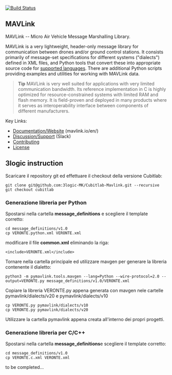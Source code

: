 [![Build Status](https://github.com/mavlink/mavlink/workflows/Test%20and%20deploy/badge.svg)](https://github.com/mavlink/mavlink/actions?query=branch%3Amaster)

## MAVLink ##

MAVLink -- Micro Air Vehicle Message Marshalling Library.

MAVLink is a very lightweight, header-only message library for communication between drones and/or ground control stations. It consists primarily of message-set specifications for different systems ("dialects") defined in XML files, and Python tools that convert these into appropriate source code for [supported languages](https://mavlink.io/en/#supported_languages). There are additional Python scripts providing examples and utilities for working with MAVLink data.

> **Tip** MAVLink is very well suited for applications with very limited communication bandwidth. Its reference implementation in C is highly optimized for resource-constrained systems with limited RAM and flash memory. It is field-proven and deployed in many products where it serves as interoperability interface between components of different manufacturers.

Key Links:
* [Documentation/Website](https://mavlink.io/en/) (mavlink.io/en/)
* [Discussion/Support](https://mavlink.io/en/#support) (Slack)
* [Contributing](https://mavlink.io/en/contributing/contributing.html)
* [License](https://mavlink.io/en/#license)


## 3logic instruction ##

Scaricare il repository git ed effettuare il checkout della versione Cubitlab:  
```
git clone git@github.com:3logic-MK/Cubitlab-Mavlink.git --recursive  
git checkout cubitlab
```
### Generazione libreria per Python ###

Spostarsi nella cartella **message_definitions** e scegliere il template corretto:
```
cd message_definitions/v1.0
cp VERONTE.python.xml VERONTE.xml
```
modificare il file **common.xml** eliminando la riga:
```
<include>VERONTE.xml</include>
```
Tornare nella cartella principale ed utilizzare mavgen per generare la libreria contenente il dialetto:
```
python3 -m pymavlink.tools.mavgen --lang=Python --wire-protocol=2.0 --output=VERONTE.py message_definitions/v1.0/VERONTE.xml
```
Copiare la libreria VERONTE.py appena generata con mavgen nele cartelle pymavlink/dialects/v20 e pymavlink/dialects/v10
```
cp VERONTE.py pymavlink/dialects/v10
cp VERONTE.py pymavlink/dialects/v20
```
Utilizzare la cartella pymavlink appena creata all'interno dei propri progetti.  
  
  
  

### Generazione libreria per C/C++ ###

Spostarsi nella cartella **message_definitions**e  scegliere il template corretto:
```
cd message_definitions/v1.0
cp VERONTE.c.xml VERONTE.xml
```

to be completed...
